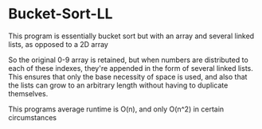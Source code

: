# Bucket-Sort-LL
This program is essentially bucket sort but with an array and several linked lists, as opposed to a 2D array

So the original 0-9 array is retained, but when numbers are distributed to each of these indexes, they're appended in the form of several linked lists.
This ensures that only the base necessity of space is used, and also that the lists can grow to an arbitrary length without having to duplicate themselves.

This programs average runtime is O(n), and only O(n^2) in certain circumstances
